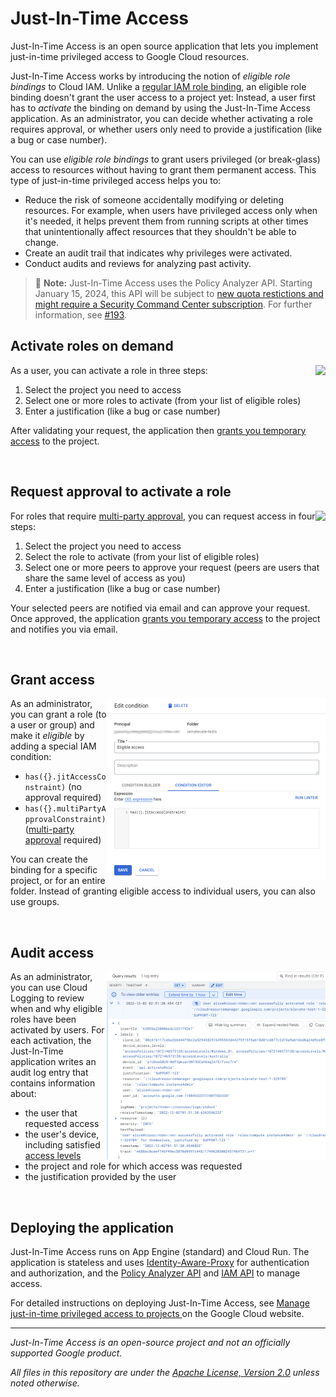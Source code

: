 # Just-In-Time Access

Just-In-Time Access is an open source application that lets you implement just-in-time privileged access to Google Cloud resources. 

Just-In-Time Access works by introducing the notion of _eligible role bindings_ to Cloud IAM. Unlike a [regular
IAM role binding](https://cloud.google.com/iam/docs/overview#cloud-iam-policy), 
an eligible role binding doesn't grant the user access to a project yet:
Instead, a user first has to _activate_ the binding on demand by using the Just-In-Time Access application. As an administrator,
you can decide whether activating a role requires approval, or whether users only need to provide a justification (like a bug or case number).

You can use _eligible role bindings_ to grant users privileged (or break-glass) access to resources
without having to grant them permanent access. This type of just-in-time privileged access helps you to:

* Reduce the risk of someone accidentally modifying or deleting resources. For example, when users have privileged access only when it's needed, it helps prevent them from running scripts at other times that unintentionally affect resources that they shouldn't be able to change.
* Create an audit trail that indicates why privileges were activated.
* Conduct audits and reviews for analyzing past activity.

> :memo: **Note:** Just-In-Time Access uses the Policy Analyzer API. Starting January 15, 2024, this API will be subject to [new quota restictions and might require a Security Command Center subscription](https://cloud.google.com/policy-intelligence/docs/billing-questions#pricing-changes). For further information, see [#193](https://github.com/GoogleCloudPlatform/jit-access/issues/193). 

## Activate roles on demand

<a href='doc/Screencast-JIT.gif?raw=true'>
<img src='doc/JIT-Activation_350.png' align='right'>
</a>

As a user, you can activate a role in three steps:

1. Select the project you need to access
2. Select one or more roles to activate (from your list of eligible roles)
3. Enter a justification (like a bug or case number)

After validating your request, the application then [grants you temporary access](https://cloud.google.com/iam/docs/configuring-temporary-access)
to the project.



<img src='doc/images/pix.gif' width='100%' height='1'>


## Request approval to activate a role

<a href='doc/Screencast-MPA.gif?raw=true'>
<img src='doc/MPA-Activation_350.png' align='right'>
</a>

For roles that require [multi-party approval](https://github.com/GoogleCloudPlatform/jit-access/wiki/Multi-Party-Approval), 
you can request access in four steps:

1. Select the project you need to access
2. Select the role to activate (from your list of eligible roles)
3. Select one or more peers to approve your request (peers are users that share the same level of access as you)
3. Enter a justification (like a bug or case number)

Your selected peers are notified via email and can approve your request. Once approved, the application 
[grants you temporary access](https://cloud.google.com/iam/docs/configuring-temporary-access) to the project
and notifies you via email.



<img src='doc/images/pix.gif' width='100%' height='1'>


## Grant access

<a href='doc/Condition.png?raw=true'>
<img src='doc/Condition_350.png' align='right'>
</a>

As an administrator, you can grant a role (to a user or group) and make it _eligible_ by adding a special IAM condition:

* `has({}.jitAccessConstraint)` (no approval required)
* `has({}.multiPartyApprovalConstraint)` ([multi-party approval](https://github.com/GoogleCloudPlatform/jit-access/wiki/Multi-Party-Approval) required) 

You can create the binding for a specific project, or for an entire folder. Instead of granting eligible
access to individual users, you can also use groups.


<img src='doc/images/pix.gif' width='100%' height='1'>


## Audit access

<a href='doc/AuditLog.png?raw=true'>
<img src='doc/AuditLog_350.png' align='right'>
</a>

As an administrator, you can use Cloud Logging to review when and why eligible roles have been activated by users. 
For each activation, the Just-In-Time application writes an audit log entry that contains information about:

* the user that requested access
* the user's device, including satisfied [access levels](https://cloud.google.com/access-context-manager/docs/manage-access-levels) 
* the project and role for which access was requested
* the justification provided by the user

<img src='doc/images/pix.gif' width='100%' height='1'>


## Deploying the application

Just-In-Time Access runs on App Engine (standard) and Cloud Run. The application
is stateless and uses [Identity-Aware-Proxy](https://cloud.google.com/iap/docs/concepts-overview) for authentication and authorization, and the [Policy Analyzer API](https://cloud.google.com/policy-intelligence/docs/analyze-iam-policies) and [IAM API](https://cloud.google.com/iam/docs/reference/rest) to manage access.

For detailed instructions on deploying Just-In-Time Access, see [Manage just-in-time privileged access to projects ](https://cloud.google.com/architecture/manage-just-in-time-privileged-access-to-project) on the Google Cloud website.

--- 

_Just-In-Time Access is an open-source project and not an officially supported Google product._

_All files in this repository are under the
[Apache License, Version 2.0](LICENSE.txt) unless noted otherwise._
